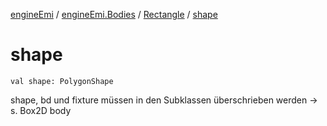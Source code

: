 [engineEmi](../../index.md) / [engineEmi.Bodies](../index.md) / [Rectangle](index.md) / [shape](./shape.md)

# shape

`val shape: PolygonShape`

shape, bd und fixture müssen in den Subklassen überschrieben werden
-&gt; s. Box2D body

